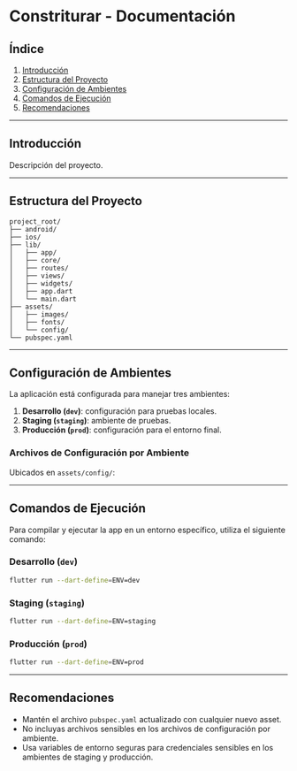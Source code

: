 # Constriturar - Documentación

## **Índice**
1. [Introducción](#introducción)
2. [Estructura del Proyecto](#estructura-del-proyecto)
3. [Configuración de Ambientes](#configuración-de-ambientes)
4. [Comandos de Ejecución](#comandos-de-ejecución)
5. [Recomendaciones](#recomendaciones)

---

## **Introducción**
Descripción del proyecto.

---

## **Estructura del Proyecto**
```plaintext
project_root/
├── android/
├── ios/
├── lib/
│   ├── app/
│   ├── core/
│   ├── routes/
│   ├── views/
│   ├── widgets/
│   ├── app.dart
│   └── main.dart
├── assets/
│   ├── images/
│   ├── fonts/
│   └── config/
└── pubspec.yaml
```

---

## **Configuración de Ambientes**
La aplicación está configurada para manejar tres ambientes:

1. **Desarrollo (`dev`)**: configuración para pruebas locales.
2. **Staging (`staging`)**: ambiente de pruebas.
3. **Producción (`prod`)**: configuración para el entorno final.

### **Archivos de Configuración por Ambiente**
Ubicados en `assets/config/`:

---

## **Comandos de Ejecución**
Para compilar y ejecutar la app en un entorno específico, utiliza el siguiente comando:

### **Desarrollo (`dev`)**
```bash
flutter run --dart-define=ENV=dev
```

### **Staging (`staging`)**
```bash
flutter run --dart-define=ENV=staging
```

### **Producción (`prod`)**
```bash
flutter run --dart-define=ENV=prod
```

---

## **Recomendaciones**
- Mantén el archivo `pubspec.yaml` actualizado con cualquier nuevo asset.
- No incluyas archivos sensibles en los archivos de configuración por ambiente.
- Usa variables de entorno seguras para credenciales sensibles en los ambientes de staging y producción.